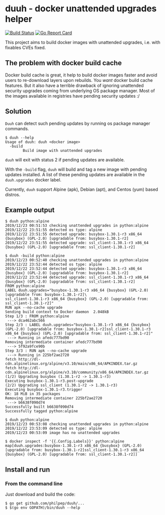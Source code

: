 # duuh - docker unattended upgrades helper

[![Build Status](https://travis-ci.org/philpep/duuh.svg?branch=master)](https://travis-ci.org/philpep/duuh)
[![Go Report Card](https://goreportcard.com/badge/github.com/philpep/duuh)](https://goreportcard.com/report/github.com/philpep/duuh)

This project aims to build docker images with unattended upgrades, i.e. with fixables CVEs fixed.

## The problem with docker build cache

Docker build cache is great, it help to build docker images faster and avoid users to re-download layers upon rebuilds. You *want* docker build cache features.
But it also have a terrible drawback of ignoring unattended security upgrades coming from underlying OS package manager.
Most of the images available in registries have pending security updates :/

## Solution

`Duuh` can detect such pending updates by running os package manager commands.

    $ duuh --help
    Usage of duuh: duuh <docker image>
      -build
            Build image with unattended upgrades

`duuh` will exit with status 2 if pending updates are available.

With the `-build` flag, `duuh` will build and tag a new image with pending
updates installed. A list of these pending updates are available in the
`duuh.upgrades` docker label.

Currently, `duuh` support Alpine (apk), Debian (apt), and Centos (yum) based distros.

## Example output

    $ duuh python:alpine
    2019/12/23 00:51:53 checking unattended upgrades in python:alpine
    2019/12/22 23:51:55 detected os type: alpine
    2019/12/22 23:51:55 detected upgrade: busybox-1.30.1-r3 x86_64 {busybox} (GPL-2.0) [upgradable from: busybox-1.30.1-r2]
    2019/12/22 23:51:55 detected upgrade: ssl_client-1.30.1-r3 x86_64 {busybox} (GPL-2.0) [upgradable from: ssl_client-1.30.1-r2]

	$ duuh -build python:alpine
    2019/12/23 00:52:40 checking unattended upgrades in python:alpine
    2019/12/22 23:52:44 detected os type: alpine
    2019/12/22 23:52:44 detected upgrade: busybox-1.30.1-r3 x86_64 {busybox} (GPL-2.0) [upgradable from: busybox-1.30.1-r2]
    2019/12/22 23:52:44 detected upgrade: ssl_client-1.30.1-r3 x86_64 {busybox} (GPL-2.0) [upgradable from: ssl_client-1.30.1-r2]
    FROM python:alpine
    LABEL duuh.upgrades="busybox-1.30.1-r3 x86_64 {busybox} (GPL-2.0) [upgradable from: busybox-1.30.1-r2]\ 
    ssl_client-1.30.1-r3 x86_64 {busybox} (GPL-2.0) [upgradable from: ssl_client-1.30.1-r2]"
    RUN apk --no-cache upgrade
    Sending build context to Docker daemon  2.048kB
    Step 1/3 : FROM python:alpine
     ---> dca462abc566
    Step 2/3 : LABEL duuh.upgrades="busybox-1.30.1-r3 x86_64 {busybox} (GPL-2.0) [upgradable from: busybox-1.30.1-r2]ssl_client-1.30.1-r3 x86_64 {busybox} (GPL-2.0) [upgradable from: ssl_client-1.30.1-r2]"
     ---> Running in afedc777bd90
    Removing intermediate container afedc777bd90
     ---> 5f92a9fce90b
    Step 3/3 : RUN apk --no-cache upgrade
     ---> Running in 225bf2ae2720
    fetch http://dl-cdn.alpinelinux.org/alpine/v3.10/main/x86_64/APKINDEX.tar.gz
    fetch http://dl-cdn.alpinelinux.org/alpine/v3.10/community/x86_64/APKINDEX.tar.gz
    (1/2) Upgrading busybox (1.30.1-r2 -> 1.30.1-r3)
    Executing busybox-1.30.1-r3.post-upgrade
    (2/2) Upgrading ssl_client (1.30.1-r2 -> 1.30.1-r3)
    Executing busybox-1.30.1-r3.trigger
    OK: 18 MiB in 35 packages
    Removing intermediate container 225bf2ae2720
     ---> b6638f090d74
    Successfully built b6638f090d74
    Successfully tagged python:alpine

	$ duuh python:alpine
    2019/12/23 00:53:08 checking unattended upgrades in python:alpine
    2019/12/22 23:53:09 detected os type: alpine
    2019/12/23 00:53:09 image has no unattended upgrades

    $ docker inspect -f '{{.Config.Labels}}' python:alpine
    map[duuh.upgrades:busybox-1.30.1-r3 x86_64 {busybox} (GPL-2.0) [upgradable from: busybox-1.30.1-r2]ssl_client-1.30.1-r3 x86_64 {busybox} (GPL-2.0) [upgradable from: ssl_client-1.30.1-r2]]

## Install and run

### From the command line

Just download and build the code:

    $ go get github.com/philpep/duuh/...
    $ $(go env GOPATH)/bin/duuh --help
